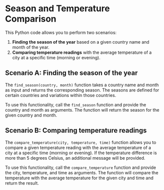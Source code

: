 # Season and Temperature Comparison

This Python code allows you to perform two scenarios:

1. **Finding the season of the year** based on a given country name and month of the year.
2. **Comparing temperature readings** with the average temperature of a city at a specific time (morning or evening).

## Scenario A: Finding the season of the year

The `find_season(country, month)` function takes a country name and month as input and returns the corresponding season. The seasons are defined for certain countries and variations within those countries.

To use this functionality, call the `find_season` function and provide the country and month as arguments. The function will return the season for the given country and month.

## Scenario B: Comparing temperature readings

The `compare_temperature(city, temperature, time)` function allows you to compare a given temperature reading with the average temperature of a city at a specific time (morning or evening). If the temperature difference is more than 5 degrees Celsius, an additional message will be provided.

To use this functionality, call the `compare_temperature` function and provide the city, temperature, and time as arguments. The function will compare the temperature with the average temperature for the given city and time and return the result.


